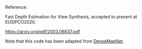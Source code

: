Reference:

Fast Depth Estimation for View Synthesis, accepted to present at EUSIPCO2020.

https://arxiv.org/pdf/2003.06637.pdf

Note that this code has been adapted from <a href="https://github.com/roatienza/densemapnet">DenseMapNet</a>.

